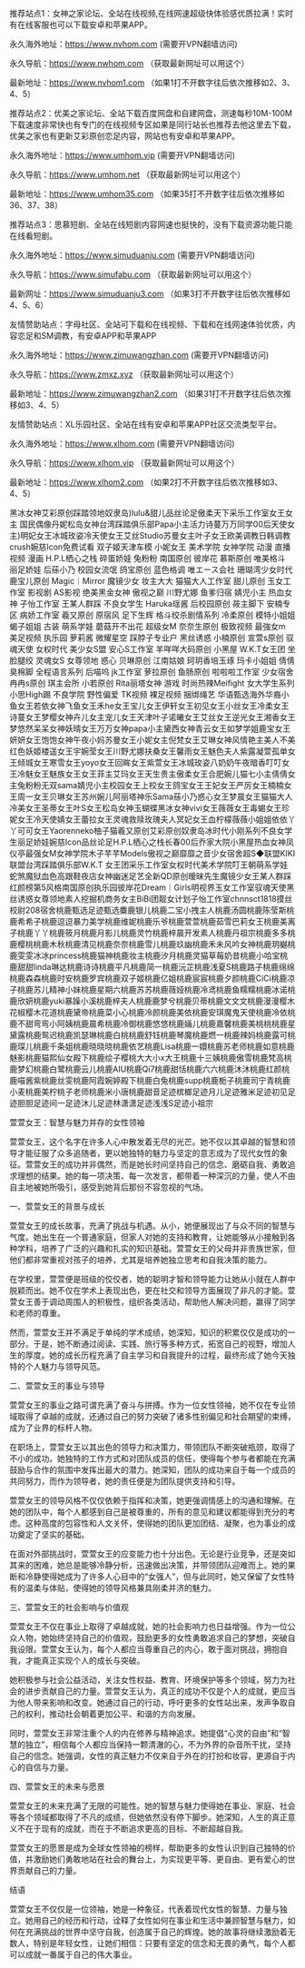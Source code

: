 推荐站点1：女神之家论坛、全站在线视频,在线网速超级快体验感优质拉满！实时有在线客服也可以下载安卓和苹果APP。

永久海外地址：https://www.nvhom.com (需要开VPN翻墙访问)

永久导航：https://www.nwhom.com （获取最新网址可以用这个）

最新地址：https://www.nvhom1.com （如果1打不开数字往后依次推移如2、3、4、5）

推荐站点2：优美之家论坛、全站下载百度网盘和自建网盘，测速每秒10M-100M下载速度非常快也有专门的在线视频专区如果是同行站长也推荐去他这里去下载，优美之家也有更新艾彩原创恋足内容，网站也有安卓和苹果APP。

永久海外地址：https://www.umhom.vip (需要开VPN翻墙访问)

永久导航：https://www.umhom.net （获取最新网址可以用这个）

最新地址：https://www.umhom35.com （如果35打不开数字往后依次推移如36、37、38）

推荐站点3：思慕短剧、全站在线短剧内容网速也挺快的，没有下载资源功能只能在线看短剧。

永久海外地址：https://www.simuduanju.com (需要开VPN翻墙访问)

永久导航：https://www.simufabu.com （获取最新网址可以用这个）

最新网址：https://www.simuduanju3.com （如果3打不开数字往后依次推移如4、5、6）

友情赞助站点：字母社区、全站可下载和在线视频、下载和在线网速体验优质，内容恋足和SM调教，有安卓APP和苹果APP

永久海外地址：https://www.zimuwangzhan.com (需要开VPN翻墙访问)

永久导航：https://www.zmxz.xyz （获取最新网址可以用这个）

最新地址：https://www.zimuwangzhan2.com （如果31打不开数字往后依次推移如3、4、5）

友情赞助站点：XL乐园社区、全站在线有安卓和苹果APP社区交流类型平台。

永久海外地址：https://www.xlhom.com (需要开VPN翻墙访问)

永久导航：https://www.xlhom.vip （获取最新网址可以用这个）

最新地址：https://www.xlhom2.com （如果2打不开数字往后依次推移如3、4、5）

黑冰女神艾彩原创踩踏领地奴隶岛)lulu&甜儿品丝论足傲柔天下采乐工作室女王女主 国民偶像丹妮松岛女神台湾踩踏俱乐部Papa小主活力诗蔓万万同学00后天使女主)明妃女王冰城玫姿冷天使女王艾丝Studio苏曼女主叶子女王欧美调教日韩调教crush婉慈Icon免费试看 双子姬天津车模 小妮女王 美术学院 女神学院 动漫 直播视频 漫画 H.P.L栖心之栈 碎蛋娇娃 兔粉粉 南国原创 彼岸花 慕斯原创 唯美格斗 丽足娇娃 后蕬小乃 校园女流氓 鸽宝原创 蓝色格调 唯エース会社 珊瑚湾少女时代 鹿宝儿原创 Magic︱Mirror 魔镜少女 妆主大大 猫猫大人工作室 甜儿原创 玉女工作室 影视剧 AS影视 绝美黑金女神 傲视之巅 川野尤娜 鱼爹归宿 婧児小主 热血女神 子怡工作室 王某人群踩 不良女学生 Haruka瑶酱 后校园原创 莜主脚下 安楠专区 病娇工作室 羲又原创 原宿风 足下生辉 格斗绞杀剧情系列 冷柔原创 模特小姐姐 蝎子姐姐 古装 萌系学娃 蘑菇开不出花 超级女M 奈奈生原创 极致视频 最強女m 美足视频 执乐园 萝莉酱 微耀星空 踩脖子专业户 黑丝诱惑 小楠原创 宣萱s原创 驭魂天使 女权时代 美少女S盟 安心S工作室 羊咩咩大码原创 小黑屋 W.K.T女王团 坐脸腿绞 灵魂女S 女尊领地 惑心 贝琳原创 江南姑娘 珂玥香培玉琢 玛卡小姐姐 倩倩臭棉脚 全程语言系列 后喵呜 jk工作室 萝拉原创 鱼肠原创 啦啦啦工作室 少女宿舍 冉冉s原创 琪主会所 小若原创 Rita丽塔女神 游戏 时尚热辣Meifight 女大学生系列 小思High踢 不良学院 野性偏爱 TK视频 裸足视频 捆绑绳艺 华语甄选海外华裔小鱼女王若依女神飞鱼女王禾he女王宝儿女王伊轩女王初见女王小丝女王冷柔女王诗蔓女王梦樱女神卉儿女主宠儿女王天津叶子诺曦女王艾丝女王逆光女王湘香女王梦悠然呆呆女神妖晴女王万万女神papa小主黛西女神青云女王如梦学姐鹿宝女王妍妍女王饱饱女神午夜小妈苏曼女王小妮女主倪梵女王艾琳女神风情艳主美人不美红色妖姬楼遥女王宇婉莹女王川野尤娜扶桑女王馨雨女王魅色夫人紫露凝萱孤单女王倾城女王寒雪女王yoyo女王回眸女王紫萱女王冰城玫姿八奶奶午夜暗香叮叮女王冷魅女王魅族女王女王菲主艾玛女王天生贵主傲柔女王合肥婉儿猫七小主倩倩女主兔粉粉无双sama婧児小主校园女王上校女王鸽宝女王王妃女王严厉女王楠楠女王周一女王贝琳女王苏州婉儿阿丽塔神乐Sama蕬小乃惑心女王梦晨女王猫猫大人冷美女王圣蒂女王叶S女王松岛女神玉蝴蝶黑冰女神vivi女王薇薇女王毒蝎女王珍妮女王冷天使婧女王蕾拉女王灵魂救赎玫瑰夫人冥妃女王血柠檬薇薇小姐姐依依丫丫可可女王Yaorenneko柚子猫羲又原创艾彩原创奴隶岛冰时代小刚系列不良女学生丽足娇娃婉慈Icon品丝论足H.P.L栖心之栈长春00后乔家大院小黑屋热血女神凤仪亭最强女M女神学院木子芊芊Models傲视之巅靡靡之音少女宿舍超S◆联盟KIKI联盟台湾踩踏俱乐部W.K.T 女王团采乐工作室女权时代美术学院叮王朝萌系学娃蛇煞魔狱血色高跟鞋夜店女神幽迷足艺全新QD原创暧昧先生魔镜少女王某人群踩红颜榜第5风格南国原创执乐园彼岸花Dream｜Girls明视界玉女工作室驭魂天使黑丝诱惑女尊领地素人挖掘机商务女主BiBi团靓女计划子怡工作室chnnsct1818摸丝校尉208宿舍桃鹿甄选足迹甄选麋鹿银儿桃鹿二宝小拽主人桃鹿汤圆桃鹿陈莹斯桃鹿希希子桃鹿逗逗暴力美学桃鹿维妮桃鹿乐爷桃鹿萱萱桃鹿茹雪巴莉女王桃鹿美离子桃鹿丫丫桃鹿筱月桃鹿月影儿桃鹿灵竹桃鹿梓晨开发素人桃鹿丹祖宗桃鹿多多桃鹿樱桃桃鹿木秋桃鹿清见桃鹿奈奈桃鹿雪儿桃鹿玖幽桃鹿禾未风吟女神桃鹿玥樾桃鹿雯雯冰冰princess桃鹿猫神桃鹿妆主桃鹿汐月桃鹿灵猫草莓奶昔桃鹿小哈宝桃鹿甜甜linda琳达桃鹿诗诗桃鹿平凡桃鹿简一桃鹿沅芷桃鹿浅夏S桃鹿路子桃鹿绵绵桃鹿森森桃鹿时安桃鹿罗宾桃鹿双子姬桃鹿亿姐桃鹿宸宸桃鹿夕颜桃鹿CiCi桃鹿凉子桃鹿苏儿精神小妹桃鹿星期六桃鹿苏苏桃鹿薇娅桃鹿冷鸢桃鹿鱼糯糯桃鹿冰诺桃鹿欣妍桃鹿yuki暴躁小溪桃鹿梓夫人桃鹿鹿梦兮桃鹿贝蒂桃鹿文文文桃鹿漫漫樱木花椒樱木花道桃鹿黛帝桃鹿菜小心桃鹿冷颜桃鹿美依桃鹿安琪魔鬼天使桃鹿冷依桃鹿不甜弯弯小阿姨桃鹿晨希桃鹿冷御桃鹿悠悠桃鹿婳儿桃鹿嘉馨桃鹿美桃桃桃鹿星黛露桃鹿鸳迟桃鹿凯瑟琳桃鹿白桃桃鹿舒钰桃鹿琴魔桃鹿燃一桃鹿辣妈桃鹿露可桃鹿琛儿桃鹿千条姐桃鹿晓晓晓桃鹿依艺桃鹿Lisa桃鹿一嬛桃鹿苏老师桃鹿如意桃鹿魅影桃鹿猫熙仙女殿下桃鹿绘子樱桃大大小x大王桃鹿十三姨桃鹿傲雪桃鹿梵高桃鹿梦幻桃鹿白鹭桃鹿云儿桃鹿AIU桃鹿Qi7桃鹿甜恬桃鹿六六桃鹿沐沐桃鹿红颜桃鹿喵酱紫桃鹿丝雯桃鹿阿霞婉婷殿下桃鹿白兔桃鹿supp桃鹿栀子桃鹿司宁青桃鹿小麦桃鹿美柠桃子老师桃鹿米小唐桃鹿甜音足迹槟榔足迹月儿足迹雅米足迹初见足迹胆胆足迹间一足迹沐儿足迹林潇潇足迹浅浅S足迹小祖宗



萱萱女王：智慧与魅力并存的女性领袖

萱萱女王，这个名字在许多人心中散发着无尽的光芒。她不仅以其卓越的智慧和领导才能征服了众多追随者，更以她独特的魅力与坚定的意志成为了现代女性的象征。萱萱女王的成功并非偶然，而是她长时间坚持自己的信念、磨砺自我、勇敢追求理想的结果。她的每一项决策、每一次发言，都带着一种深沉的力量，使人不由自主地被她所吸引，感受到她背后那份不容忽视的气场。

一、萱萱女王的背景与成长

萱萱女王的成长故事，充满了挑战与机遇。从小，她便展现出了与众不同的智慧与气度。她出生在一个普通家庭，但家人对她的支持和教育，让她能够从小接触到各种学科，培养了广泛的兴趣和扎实的知识基础。萱萱女王的父母并非贵族世家，但他们都非常重视对孩子的培养，尤其是培养她独立思考和自我决策的能力。

在学校里，萱萱便是班级的佼佼者，她的聪明才智和领导能力让她从小就在人群中脱颖而出。她不仅在学术上表现出色，更在社交和领导方面展现了非凡的才能。萱萱女王善于调动周围人的积极性，组织各类活动，帮助他人解决问题，赢得了同学和老师的尊重。

然而，萱萱女王并不满足于单纯的学术成绩，她深知，知识的积累仅仅是成功的一部分。于是，她不断通过阅读、实践、旅行等多种方式，拓宽自己的视野，增加人生的厚度。她的成长历程充满了自主学习和自我提升的过程，最终形成了她今天独特的个人魅力与领导风范。

二、萱萱女王的事业与领导

萱萱女王的事业之路可谓充满了奋斗与拼搏。作为一位女性领袖，她不仅在专业领域取得了卓越的成就，还通过自己的努力突破了诸多性别偏见和社会期望的束缚，成为了业界的标杆人物。

在职场上，萱萱女王以其出色的领导力和决策力，带领团队不断突破瓶颈，取得了不小的成功。她独特的工作方式和对团队成员的信任，使得每个参与者都能在充满鼓励与合作的氛围中发挥出最大的潜力。她深知，团队的成功来自于每一个成员的共同努力，而作为领导者，她的责任便是为团队提供支持和引导。

萱萱女王的领导风格不仅仅依赖于指挥和决策，她更强调情感上的沟通和理解。在她的团队中，每个人都感到自己是被尊重的，所有的意见和建议都能得到充分的考虑。这种高度的包容性和人文关怀，使得她的团队更加团结、凝聚，也为事业的成功奠定了坚实的基础。

在面对外部挑战时，萱萱女王的应变能力也十分出色。无论是行业竞争，还是突如其来的困难，她总是能够冷静分析，迅速做出决策，并带领团队迎难而上。她的果断和冷静使得她成为了许多人心目中的“女强人”，但与此同时，她又保留了女性特有的温柔与体贴，使得她的领导风格兼具刚柔并济的魅力。

三、萱萱女王的社会影响与价值观

萱萱女王不仅在事业上取得了卓越成就，她的社会影响力也日益增强。作为一位公众人物，她始终坚持自己的价值观，鼓励更多的女性勇敢追求自己的梦想，突破自我设限。萱萱女王认为，每个人都应当尊重自己的内心，敢于面对挑战，拥抱自我，才能真正实现个人的成长与突破。

她积极参与社会公益活动，关注女性权益、教育、环境保护等多个领域，努力为社会的进步贡献自己的力量。萱萱女王认为，真正的成功不仅是个人的成就，更应当为他人带来影响和改变。她通过自己的行动，呼吁更多的女性站出来，发声争取自己的权利，推动社会朝着更加公平、和谐的方向发展。

同时，萱萱女王非常注重个人的内在修养与精神追求。她提倡“心灵的自由”和“智慧的独立”，相信每个人都应当保持一颗清澈的心，不为外界的杂音所干扰，坚持自己的信念。她强调，女性的真正魅力不仅来自于外在的打扮和妆容，更源自于内心的自信与力量。

四、萱萱女王的未来与愿景

萱萱女王的未来充满了无限的可能性。她的智慧与魅力使得她在事业、家庭、社会等各个领域都取得了不凡的成绩，但她依然没有停下脚步。她深知，人生的真正意义不在于现有的成就，而在于不断追求更高的目标、不断超越自我。

萱萱女王的愿景是成为全球女性领袖的榜样，帮助更多的女性认识到自己独特的价值，并激励她们勇敢地站在社会的舞台上，为实现更平等、更自由、更有爱心的世界贡献自己的力量。

结语

萱萱女王不仅仅是一位领袖，她是一种象征，代表着现代女性的智慧、力量与独立。她用自己的经历和行动，诠释了女性如何在事业和生活中兼顾智慧与魅力，如何在充满挑战的世界中坚守自我，创造属于自己的辉煌。她的故事将继续激励着无数人，特别是年轻女性，让她们相信：只要有坚定的信念和无畏的勇气，每个人都可以成就一番属于自己的伟大事业。
